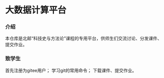# 大数据计算平台
### 介绍
本仓库是北邮“科技史与方法论”课程的专用平台，供师生们交流讨论、分发课件、提交作业。

### 致学生
首先注册为gitee用户；
学习git的常用命令；
下载课件、提交作业。